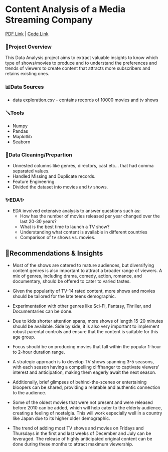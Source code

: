 # Content Analysis of a Media Streaming Company
[PDF Link](https://github.com/abhishek-patro/projects/blob/main/EDA%20Analysis/Content%20Analysis%20of%20a%20Media%20Streaming%20Company/Content%20Analysis%20of%20a%20Media%20Streaming%20Company%20PDF.pdf) 
| [Code Link](https://github.com/abhishek-patro/projects/blob/main/EDA%20Analysis/Content%20Analysis%20of%20a%20Media%20Streaming%20Company/Content%20Analysis%20of%20a%20Media%20Streaming%20Company.ipynb)
### 📌Project Overview
This Data Analysis project aims to extract valuable insights to know which type of shows/movies to produce and to understand the preferences and trends of viewers to create content that attracts more subscribers and retains existing ones.


### 📊Data Sources
- data exploration.csv - contains records of 10000 movies and tv shows

### 🪛Tools
- Numpy
- Pandas 
- Maplotlib
- Seaborn 


### 🫧Data Cleaning/Prepartion
- Unnested columns like genres, directors, cast etc... that had comma separated values.
- Handled Missing and Duplicate records.
- Feature Engineering.
- Divided the dataset into movies and tv shows.

### ✨EDA✨
- EDA involved extensive analysis to answer questions such as:
  - How has the number of movies released per year changed over the last 20-30 years?
  - What is the best time to launch a TV show?
  - Understanding what content is available in different countries
  - Comparison of tv shows vs. movies.


## 📱Recommendations & Insights

- Most of the shows are catered to mature audiences, but diversifying content genres is also important to attract a broader range of viewers. A mix of genres, including drama, comedy, action, romance, and documentary, should be offered to cater to varied tastes.

- Given the popularity of TV-14 rated content, more shows and movies should be tailored for the late teens demographic.

- Experimentation with other genres like Sci-Fi, Fantasy, Thriller, and Documentaries can be done.

- Due to kids shorter attention spans, more shows of length 15-20 minutes should be available. Side by side, it is also very important to implement robust parental controls and ensure that the content is suitable for this age group.

- Focus should be on producing movies that fall within the popular 1-hour to 2-hour duration range.

- A strategic approach is to develop TV shows spanning 3-5 seasons, with each season having a compelling cliffhanger to captivate viewers' interest and anticipation, making them eagerly await the next season.

- Additionally, brief glimpses of behind-the-scenes or entertaining bloopers can be shared, providing a relatable and authentic connection to the audience.

- Some of the oldest movies that were not present and were released before 2010 can be added, which will help cater to the elderly audience, creating a feeling of nostalgia. This will work especially well in a country like Japan due to its higher older demographic.

- The trend of adding most TV shows and movies on Fridays and Thursdays in the first and last weeks of December and July can be leveraged. The release of highly anticipated original content can be done during these months to attract maximum viewership.
